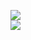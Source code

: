 [![](https://img.shields.io/badge/Made%20With-Github%20Spray-lightgrey.svg?style=for-the-badge&logo=github)](https://github.com/Annihil/github-spray#21261)  
[![](https://i.imgur.com/2DrTn0Z.gif)](https://github.com/Annihil/github-spray)